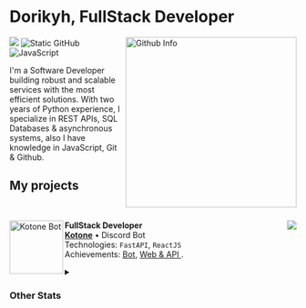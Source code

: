 # Dorikyh, FullStack Developer

<img align='right' src="https://github-readme-stats.vercel.app/api/top-langs/?username=dorikyh&layout=donut&theme=gruvbox" alt="Github Info" min-width="350px" max-width="350px" width="300px" align="right">

<img src="https://dcbadge.limes.pink/api/shield/841368898146402355"
/>
<img src="https://img.shields.io/badge/Python-3776AB?style=for-the-badge&logo=python&logoColor=white" alt="Static GitHub">
![JavaScript](https://img.shields.io/badge/javascript-%23323330.svg?style=for-the-badge&logo=javascript&logoColor=%5539cc)


<p>I'm a Software Developer building robust and scalable services with the most efficient solutions. With two years of Python experience, I specialize in REST APIs, SQL Databases & asynchronous systems, also I have knowledge in JavaScript, Git & Github.</p>

## My projects

<br>

[<img align="left" height="94px" width="94px" alt="Kotone Bot" src="https://kotone.vercel.app/kotone-256.png"/>](https://www.kotone.tech/)

<img align='right' src="https://github-readme-stats.vercel.app/api/pin/?username=dorikyh&repo=kotone-dashboard&theme=gruvbox">

**FullStack Developer** \
[**Kotone**](https://www.kotone.tech/) • Discord Bot \
Technologies: `FastAPI`, `ReactJS` \
Achievements: [Bot](https://www.kotone.tech/), [Web & API ](https://kotone.tech/).

<details>
  <summary><h3>Other Stats</h3></summary>
  <a href="https://git.io/streak-stats">
    <img src="https://streak-stats.demolab.com?user=dorikyh&theme=modern-lilac" alt="GitHub Streak Stats">
</a>


</details>


